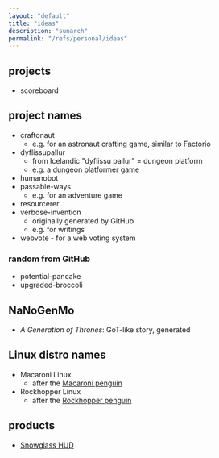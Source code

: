 ```yaml
---
layout: "default"
title: "ideas"
description: "sunarch"
permalink: "/refs/personal/ideas"
---
```

## projects

- scoreboard

## project names

- craftonaut
    - e.g. for an astronaut crafting game, similar to Factorio
- dyflissupallur
    - from Icelandic "dyflissu pallur" = dungeon platform
    - e.g. a dungeon platformer game
- humanobot
- passable-ways
    - e.g. for an adventure game
- resourcerer
- verbose-invention
    - originally generated by GitHub
    - e.g. for writings
- webvote - for a web voting system

### random from GitHub

- potential-pancake
- upgraded-broccoli

## NaNoGenMo

- *A Generation of Thrones*: GoT-like story, generated

## Linux distro names

- Macaroni Linux
    - after the [Macaroni penguin](https://en.wikipedia.org/wiki/Macaroni_penguin)
- Rockhopper Linux
    - after the [Rockhopper penguin](https://en.wikipedia.org/wiki/Rockhopper_penguin)

## products

- [Snowglass HUD](snowglass-hud.md)
